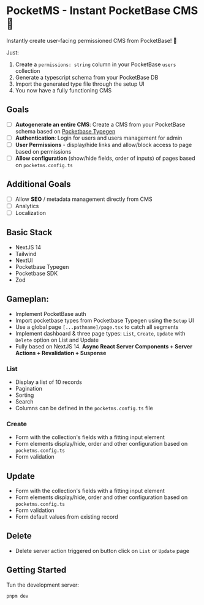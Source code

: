 # PocketMS - Instant PocketBase CMS 🚀

Instantly create user-facing permissioned CMS from PocketBase! 🚀

Just:

1. Create a `permissions: string` column in your PocketBase `users` collection
2. Generate a typescript schema from your PocketBase DB
3. Import the generated type file through the setup UI
4. You now have a fully functioning CMS

## Goals

- [ ] **Autogenerate an entire CMS**: Create a CMS from your PocketBase schema based on [Pocketbase Typegen](https://github.com/patmood/pocketbase-typegen)
- [ ] **Authentication**: Login for users and users management for admin
- [ ] **User Permissions** - display/hide links and allow/block access to page based on permissions
- [ ] **Allow configuration** (show/hide fields, order of inputs) of pages based on `pocketms.config.ts`

## Additional Goals

- [ ] Allow **SEO** / metadata management directly from CMS
- [ ] Analytics
- [ ] Localization

## Basic Stack

- NextJS 14
- Tailwind
- NextUI
- Pocketbase Typegen
- Pocketbase SDK
- Zod

## Gameplan:

- Implement PocketBase auth
- Import pocketbase types from Pocketbase Typegen using the `Setup` UI
- Use a global page `[...pathname]/page.tsx` to catch all segments
- Implement dashboard & three page types: `List`, `Create`, `Update` with `Delete` option on List and Update
- Fully based on NextJS 14. **Async React Server Components + Server Actions + Revalidation + Suspense**

### List

- Display a list of 10 records
- Pagination
- Sorting
- Search
- Columns can be defined in the `pocketms.config.ts` file

### Create

- Form with the collection's fields with a fitting input element
- Form elements display/hide, order and other configuration based on `pocketms.config.ts`
- Form validation

## Update

- Form with the collection's fields with a fitting input element
- Form elements display/hide, order and other configuration based on `pocketms.config.ts`
- Form validation
- Form default values from existing record

## Delete

- Delete server action triggered on button click on `List` or `Update` page

## Getting Started

Tun the development server:

```bash
pnpm dev
```
